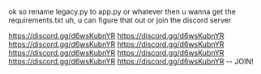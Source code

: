 ok so rename legacy.py to app.py or whatever then u wanna get the requirements.txt uh, u can figure that out or join the discord server


https://discord.gg/d6wsKubnYR
https://discord.gg/d6wsKubnYR
https://discord.gg/d6wsKubnYR
https://discord.gg/d6wsKubnYR
https://discord.gg/d6wsKubnYR
https://discord.gg/d6wsKubnYR
https://discord.gg/d6wsKubnYR
https://discord.gg/d6wsKubnYR
-- JOIN!
